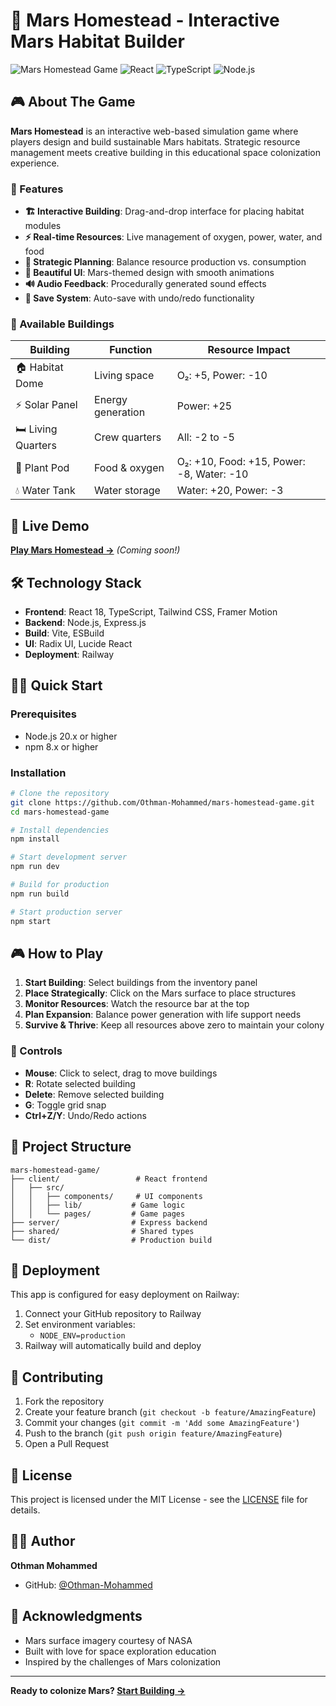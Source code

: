 # 🚀 Mars Homestead - Interactive Mars Habitat Builder

![Mars Homestead Game](https://img.shields.io/badge/Mars-Homestead-red?style=for-the-badge&logo=rocket)
![React](https://img.shields.io/badge/React-18.3.1-blue?style=flat-square&logo=react)
![TypeScript](https://img.shields.io/badge/TypeScript-5.6.3-blue?style=flat-square&logo=typescript)
![Node.js](https://img.shields.io/badge/Node.js-Express-green?style=flat-square&logo=node.js)

## 🎮 About The Game

**Mars Homestead** is an interactive web-based simulation game where players design and build sustainable Mars habitats. Strategic resource management meets creative building in this educational space colonization experience.

### 🌟 Features

- **🏗️ Interactive Building**: Drag-and-drop interface for placing habitat modules
- **⚡ Real-time Resources**: Live management of oxygen, power, water, and food
- **🎯 Strategic Planning**: Balance resource production vs. consumption
- **🎨 Beautiful UI**: Mars-themed design with smooth animations
- **🔊 Audio Feedback**: Procedurally generated sound effects
- **💾 Save System**: Auto-save with undo/redo functionality

### 🏢 Available Buildings

| Building | Function | Resource Impact |
|----------|----------|----------------|
| 🏠 Habitat Dome | Living space | O₂: +5, Power: -10 |
| ⚡ Solar Panel | Energy generation | Power: +25 |
| 🛏️ Living Quarters | Crew quarters | All: -2 to -5 |
| 🌱 Plant Pod | Food & oxygen | O₂: +10, Food: +15, Power: -8, Water: -10 |
| 💧 Water Tank | Water storage | Water: +20, Power: -3 |

## 🚀 Live Demo

**[Play Mars Homestead →](https://your-domain.com)** *(Coming soon!)*

## 🛠️ Technology Stack

- **Frontend**: React 18, TypeScript, Tailwind CSS, Framer Motion
- **Backend**: Node.js, Express.js
- **Build**: Vite, ESBuild
- **UI**: Radix UI, Lucide React
- **Deployment**: Railway

## 🏃‍♂️ Quick Start

### Prerequisites
- Node.js 20.x or higher
- npm 8.x or higher

### Installation

```bash
# Clone the repository
git clone https://github.com/Othman-Mohammed/mars-homestead-game.git
cd mars-homestead-game

# Install dependencies
npm install

# Start development server
npm run dev

# Build for production
npm run build

# Start production server
npm start
```

## 🎮 How to Play

1. **Start Building**: Select buildings from the inventory panel
2. **Place Strategically**: Click on the Mars surface to place structures
3. **Monitor Resources**: Watch the resource bar at the top
4. **Plan Expansion**: Balance power generation with life support needs
5. **Survive & Thrive**: Keep all resources above zero to maintain your colony

### 🎹 Controls

- **Mouse**: Click to select, drag to move buildings
- **R**: Rotate selected building
- **Delete**: Remove selected building
- **G**: Toggle grid snap
- **Ctrl+Z/Y**: Undo/Redo actions

## 📂 Project Structure

```
mars-homestead-game/
├── client/                 # React frontend
│   ├── src/
│   │   ├── components/     # UI components
│   │   ├── lib/           # Game logic
│   │   └── pages/         # Game pages
├── server/                # Express backend
├── shared/                # Shared types
└── dist/                  # Production build
```

## 🚀 Deployment

This app is configured for easy deployment on Railway:

1. Connect your GitHub repository to Railway
2. Set environment variables:
   - `NODE_ENV=production`
3. Railway will automatically build and deploy

## 🤝 Contributing

1. Fork the repository
2. Create your feature branch (`git checkout -b feature/AmazingFeature`)
3. Commit your changes (`git commit -m 'Add some AmazingFeature'`)
4. Push to the branch (`git push origin feature/AmazingFeature`)
5. Open a Pull Request

## 📄 License

This project is licensed under the MIT License - see the [LICENSE](LICENSE) file for details.

## 👨‍💻 Author

**Othman Mohammed**
- GitHub: [@Othman-Mohammed](https://github.com/Othman-Mohammed)

## 🙏 Acknowledgments

- Mars surface imagery courtesy of NASA
- Built with love for space exploration education
- Inspired by the challenges of Mars colonization

---

**Ready to colonize Mars? [Start Building →](https://your-domain.com)**